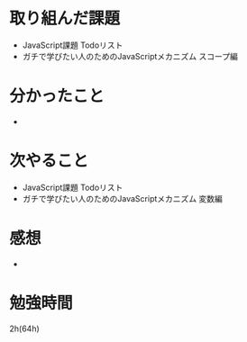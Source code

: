 # 取り組んだ課題
- JavaScript課題 Todoリスト
- ガチで学びたい人のためのJavaScriptメカニズム スコープ編
# 分かったこと
- 
# 次やること
- JavaScript課題 Todoリスト
- ガチで学びたい人のためのJavaScriptメカニズム 変数編
# 感想
- 
# 勉強時間
2h(64h)